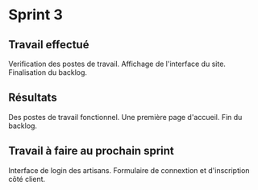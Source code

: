# Sprint 3

## Travail effectué
Verification des postes de travail.
Affichage de l'interface du site.
Finalisation du backlog.

## Résultats
Des postes de travail fonctionnel.
Une première page d'accueil.
Fin du backlog.

## Travail à faire au prochain sprint
Interface de login des artisans.
Formulaire de connextion et d'inscription côté client.